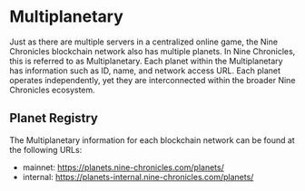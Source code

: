 # Multiplanetary

Just as there are multiple servers in a centralized online game, the Nine Chronicles blockchain network also has multiple planets. In Nine Chronicles, this is referred to as Multiplanetary. Each planet within the Multiplanetary has information such as ID, name, and network access URL. Each planet operates independently, yet they are interconnected within the broader Nine Chronicles ecosystem.

## Planet Registry

The Multiplanetary information for each blockchain network can be found at the following URLs:
- mainnet: https://planets.nine-chronicles.com/planets/
- internal: https://planets-internal.nine-chronicles.com/planets/
